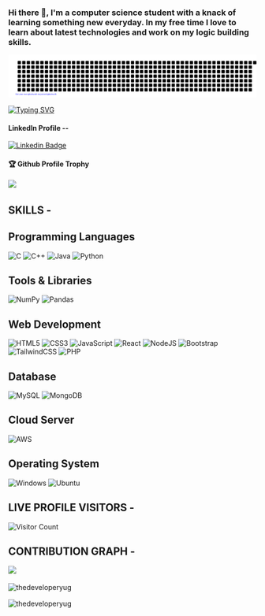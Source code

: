 ### Hi there 👋, I'm a computer science student with a knack of learning something new everyday. In my free time I love to learn about latest technologies and work on my logic building skills.

![gitartwork](gitartwork.svg)


[![Typing SVG](https://readme-typing-svg.herokuapp.com?font=Fira+Code&size=30&duration=2000&pause=500&color=00F7CB&center=true&vCenter=true&width=435&lines=C%2B%2B+CODER;MERN+STACK+DEVELOPER;ML%2FAI+Developer;Open+Source+Contributor)](https://git.io/typing-svg)

<h4>LinkedIn Profile --</h4>

[![Linkedin Badge](https://img.shields.io/badge/-Yogesh-orange?style=flat-square&logo=Linkedin&logoColor=white&link=https://www.linkedin.com/in/suraj-singh-5092/)](https://www.linkedin.com/in/thedeveloperyug/)  

<div>
  <h4>🏆 Github Profile Trophy</h4>
  <a href="https://github.com/ryo-ma/github-profile-trophy">
    <img src="https://github-profile-trophy.vercel.app/?username=thedeveloperyug&column=7"/>
  </a>
</div>

<div><h2>SKILLS - </h2></div> 
  <h2>Programming Languages</h2>
  
 ![C](https://img.shields.io/badge/c-%2300599C.svg?style=for-the-badge&logo=c&logoColor=white)
 ![C++](https://img.shields.io/badge/C++-%2300599C.svg?style=for-the-badge&logo=C++&logoColor=white)
 ![Java](https://img.shields.io/badge/java-%23ED8B00.svg?style=for-the-badge&logo=java&logoColor=white)
 ![Python](https://img.shields.io/badge/python-3670A0?style=for-the-badge&logo=python&logoColor=ffdd54)
 
 <h2>Tools & Libraries</h2>
 
 ![NumPy](https://img.shields.io/badge/numpy-%23013243.svg?style=for-the-badge&logo=numpy&logoColor=white)
 ![Pandas](https://img.shields.io/badge/pandas-%23150458.svg?style=for-the-badge&logo=pandas&logoColor=white)
 
 <h2>Web Development</h2>
 
 ![HTML5](https://img.shields.io/badge/html5-%23E34F26.svg?style=for-the-badge&logo=html5&logoColor=white)
 ![CSS3](https://img.shields.io/badge/css3-%231572B6.svg?style=for-the-badge&logo=css3&logoColor=white)
 ![JavaScript](https://img.shields.io/badge/javascript-%23323330.svg?style=for-the-badge&logo=javascript&logoColor=%23F7DF1E)
 ![React](https://img.shields.io/badge/react-%2320232a.svg?style=for-the-badge&logo=react&logoColor=%2361DAFB)
 ![NodeJS](https://img.shields.io/badge/node.js-6DA55F?style=for-the-badge&logo=node.js&logoColor=white)
 ![Bootstrap](https://img.shields.io/badge/bootstrap-%23563D7C.svg?style=for-the-badge&logo=bootstrap&logoColor=white)
 ![TailwindCSS](https://img.shields.io/badge/tailwindcss-%2338B2AC.svg?style=for-the-badge&logo=tailwind-css&logoColor=white)
 ![PHP](https://img.shields.io/badge/php-%23777BB4.svg?style=for-the-badge&logo=php&logoColor=white)
 
  <h2>Database</h2>
  
 ![MySQL](https://img.shields.io/badge/mysql-%2300f.svg?style=for-the-badge&logo=mysql&logoColor=white)
 ![MongoDB](https://img.shields.io/badge/mongodb-%2300f.svg?style=for-the-badge&logo=mongodb&logoColor=red)
 <h2>Cloud Server</h2>
 
 ![AWS](https://img.shields.io/badge/AWS-%23FF9900.svg?style=for-the-badge&logo=amazon-aws&logoColor=white)
 
 <h2>Operating System</h2>
 
 ![Windows](https://img.shields.io/badge/Windows-0078D6?style=for-the-badge&logo=windows&logoColor=white)
 ![Ubuntu](https://img.shields.io/badge/Ubuntu-E95420?style=for-the-badge&logo=ubuntu&logoColor=white)

<!-- <img alt="GitHub followers" src="https://img.shields.io/github/followers/thedeveloperyug?style=social"> -->

<div><h2>LIVE PROFILE VISITORS - </h2></div> 

![Visitor Count](https://profile-counter.glitch.me/thedeveloperyug/count.svg)



<div><h2>CONTRIBUTION GRAPH - </h2></div> 
<div>
  

    
![](https://activity-graph.herokuapp.com/graph?username=thedeveloperyug&theme=react-dark&area=true)     
    

  
   <div><p><img align="center" src="https://github-readme-streak-stats.herokuapp.com/?user=thedeveloperyug&" alt="thedeveloperyug" /></p>   </div> 
     <div>
     <img align="center" src="https://github-readme-stats.vercel.app/api/top-langs?username=thedeveloperyug&show_icons=true&locale=en&layout=compact" alt="thedeveloperyug" />
     </div>


  
</div>
<!--
**thedeveloperyug/thedeveloperyug** is a ✨ _special_ ✨ repository because its `README.md` (this file) appears on your GitHub profile.

Here are some ideas to get you started:

- 🔭 I’m currently working on ...
- 🌱 I’m currently learning ...
- 👯 I’m looking to collaborate on ...
- 🤔 I’m looking for help with ...
- 💬 Ask me about ...
- 📫 How to reach me: ...
- 😄 Pronouns: ...
- ⚡ Fun fact: ...
-->
